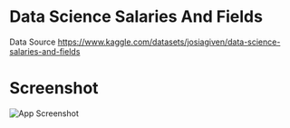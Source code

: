 # Data Science Salaries And Fields

Data Source
https://www.kaggle.com/datasets/josiagiven/data-science-salaries-and-fields

# Screenshot
![App Screenshot](https://github.com/kramakr30/MyPBI-Projects/blob/5c1e871463cefed5635d0892c9e68f0e8610b7b4/Data%20Science%20Analysis/Screenshot.jpg)
